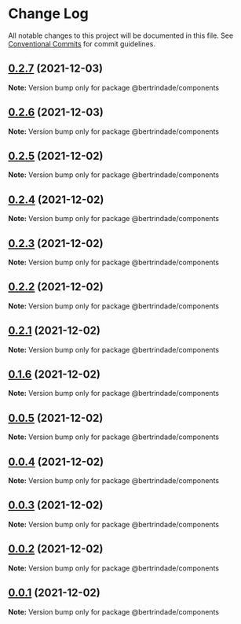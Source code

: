 # Change Log

All notable changes to this project will be documented in this file.
See [Conventional Commits](https://conventionalcommits.org) for commit guidelines.

## [0.2.7](https://github.com/berTrindade/lerna/compare/@bertrindade/components@0.2.6...@bertrindade/components@0.2.7) (2021-12-03)

**Note:** Version bump only for package @bertrindade/components





## [0.2.6](https://github.com/berTrindade/lerna/compare/@bertrindade/components@0.2.5...@bertrindade/components@0.2.6) (2021-12-03)

**Note:** Version bump only for package @bertrindade/components





## [0.2.5](https://github.com/berTrindade/lerna/compare/@bertrindade/components@0.2.4...@bertrindade/components@0.2.5) (2021-12-02)

**Note:** Version bump only for package @bertrindade/components





## [0.2.4](https://github.com/berTrindade/lerna/compare/@bertrindade/components@0.2.3...@bertrindade/components@0.2.4) (2021-12-02)

**Note:** Version bump only for package @bertrindade/components





## [0.2.3](https://github.com/berTrindade/lerna/compare/@bertrindade/components@0.2.2...@bertrindade/components@0.2.3) (2021-12-02)

**Note:** Version bump only for package @bertrindade/components





## [0.2.2](https://github.com/berTrindade/lerna/compare/@bertrindade/components@0.2.1...@bertrindade/components@0.2.2) (2021-12-02)

**Note:** Version bump only for package @bertrindade/components





## [0.2.1](https://github.com/berTrindade/lerna/compare/@bertrindade/components@0.1.6...@bertrindade/components@0.2.1) (2021-12-02)

**Note:** Version bump only for package @bertrindade/components





## [0.1.6](https://github.com/berTrindade/lerna/compare/@bertrindade/components@0.1.6...@bertrindade/components@0.1.6) (2021-12-02)

**Note:** Version bump only for package @bertrindade/components





## [0.0.5](https://github.com/berTrindade/lerna/compare/@bertrindade/components@0.1.6...@bertrindade/components@0.0.5) (2021-12-02)

**Note:** Version bump only for package @bertrindade/components





## [0.0.4](https://github.com/berTrindade/lerna/compare/@bertrindade/components@0.1.6...@bertrindade/components@0.0.4) (2021-12-02)

**Note:** Version bump only for package @bertrindade/components





## [0.0.3](https://github.com/berTrindade/lerna/compare/@bertrindade/components@0.1.6...@bertrindade/components@0.0.3) (2021-12-02)

**Note:** Version bump only for package @bertrindade/components





## [0.0.2](https://github.com/berTrindade/lerna/compare/@bertrindade/components@0.1.6...@bertrindade/components@0.0.2) (2021-12-02)

**Note:** Version bump only for package @bertrindade/components





## [0.0.1](https://github.com/berTrindade/lerna/compare/@bertrindade/components@0.1.6...@bertrindade/components@0.0.1) (2021-12-02)

**Note:** Version bump only for package @bertrindade/components
